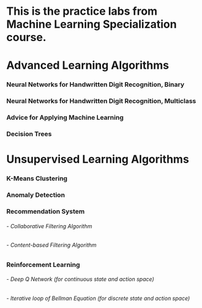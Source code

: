 # This is the practice labs from Machine Learning Specialization course.

# Advanced Learning Algorithms
### Neural Networks for Handwritten Digit Recognition, Binary
### Neural Networks for Handwritten Digit Recognition, Multiclass 
### Advice for Applying Machine Learning
### Decision Trees

# Unsupervised Learning Algorithms
### K-Means Clustering
### Anomaly Detection
### Recommendation System
###### - Collaborative Filtering Algorithm
###### - Content-based Filtering Algorithm
### Reinforcement Learning
###### - Deep Q Network (for continuous state and action space)
###### - Iterative loop of Bellman Equation (for discrete state and action space)